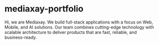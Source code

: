 # mediaxay-portfolio
Hi, we are Mediaxay. We build full-stack applications with a focus on Web, Mobile, and AI solutions. Our team combines cutting-edge technology with scalable architecture to deliver products that are fast, reliable, and business-ready.
